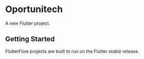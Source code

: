 # Oportunitech

A new Flutter project.

## Getting Started

FlutterFlow projects are built to run on the Flutter _stable_ release.
